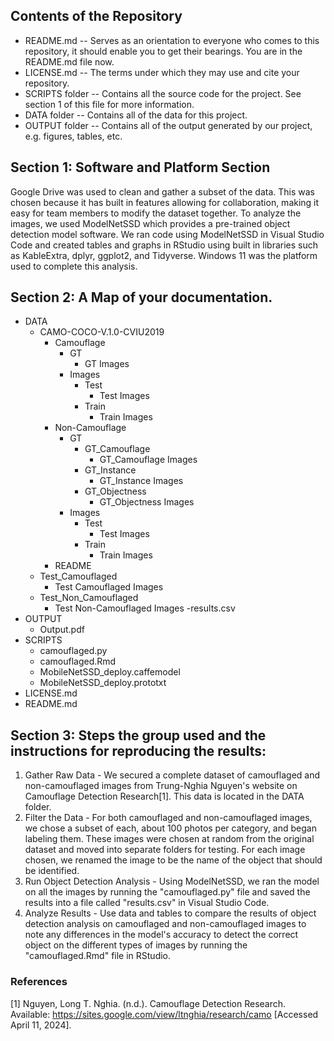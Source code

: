 ## Contents of the Repository
  - README.md -- Serves as an orientation to everyone who comes to this repository, it should enable you to get their bearings. You are in the README.md file now.
  - LICENSE.md -- The terms under which they may use and cite your repository.
  - SCRIPTS folder -- Contains all the source code for the project. See section 1 of this file for more information.
  - DATA folder --  Contains all of the data for this project. 
  - OUTPUT folder -- Contains all of the output generated by our  project, e.g. figures, tables, etc.

## Section 1: Software and Platform Section
  Google Drive was used to clean and gather a subset of the data. This was chosen because it has
  built in features allowing for collaboration, making it easy for team members to modify the
  dataset together. To analyze the images, we used ModelNetSSD which provides a pre-trained object
  detection model software. We ran code using ModelNetSSD in Visual Studio Code and created tables
  and graphs in RStudio using built in libraries such as KableExtra, dplyr, ggplot2, and Tidyverse.
  Windows 11 was the platform used to complete this analysis. 

## Section 2: A Map of your documentation. 

- DATA
  - CAMO-COCO-V.1.0-CVIU2019
    - Camouflage
      - GT
        - GT Images
      - Images
        - Test
          - Test Images
        - Train
          - Train Images
    - Non-Camouflage
      - GT
        - GT_Camouflage
          - GT_Camouflage Images
        - GT_Instance
          - GT_Instance Images
        - GT_Objectness
          - GT_Objectness Images
      - Images
        - Test
          - Test Images
        - Train
          - Train Images
    - README
  - Test_Camouflaged
    - Test Camouflaged Images
  - Test_Non_Camouflaged
    - Test Non-Camouflaged Images
  -results.csv
- OUTPUT
  - Output.pdf 
- SCRIPTS
  - camouflaged.py
  - camouflaged.Rmd
  - MobileNetSSD_deploy.caffemodel
  - MobileNetSSD_deploy.prototxt
- LICENSE.md
- README.md


## Section 3: Steps the group used and the instructions for reproducing the results: 
1. Gather Raw Data - We secured a complete dataset of camouflaged and non-camouflaged images from Trung-Nghia Nguyen's website on Camouflage Detection Research[1]. This data is located in the DATA folder.
2. Filter the Data - For both camouflaged and non-camouflaged images, we chose a subset of each, about 100 photos per category, and began labeling them. These images were chosen at random from the original dataset and moved into separate folders for testing. For each image chosen, we renamed the image to be the name of the object that should be identified. 
3. Run Object Detection Analysis - Using ModelNetSSD, we ran the model on all the images by running the "camouflaged.py" file and saved the results into a file called "results.csv" in Visual Studio Code.
4. Analyze Results - Use data and tables to compare the results of object detection analysis on camouflaged and non-camouflaged images to note any differences in the model's accuracy to detect the correct object on the different types of images by running the "camouflaged.Rmd" file in RStudio.

### References
[1]	Nguyen, Long T. Nghia. (n.d.). Camouflage Detection Research. Available: https://sites.google.com/view/ltnghia/research/camo [Accessed April 11, 2024].


